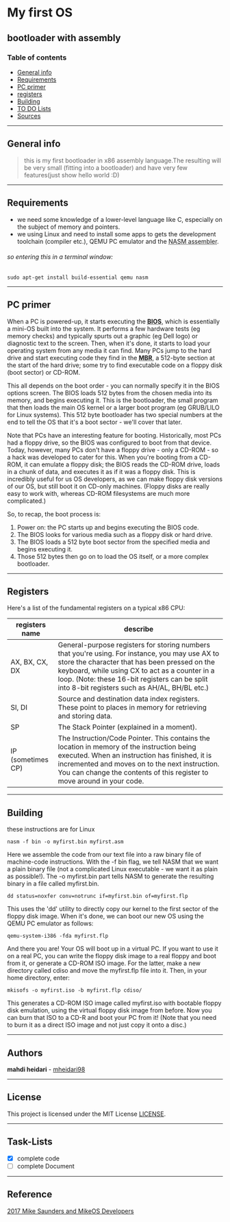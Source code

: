 # My first OS

## bootloader with assembly

### Table of contents
* [General info](#general-info)
* [Requirements](#Requirements)
* [PC primer](#PC-primer)
* [registers](#registers)
* [Building](#Building)
* [TO DO Lists](#Task-Lists)
* [Sources](#reference)

---
## General info
> this is my first bootloader in x86 assembly language.The resulting will be very small (fitting into a bootloader) and have very few features(just show hello world :D)

---
## Requirements
* we need some knowledge of a lower-level language like C, especially on the subject of memory and pointers.
* we using Linux and need to install some apps to gets the development toolchain (compiler etc.), QEMU PC emulator and the <abbr title="which converts assembly language into raw machine code executable files">NASM assembler</abbr>.  
###### so entering this in a terminal window:  
```
sudo apt-get install build-essential qemu nasm
```

---
## PC primer
When a PC is powered-up, it starts executing the <abbr title="Basic Input/Output System">**BIOS**</abbr>, which is essentially a mini-OS built into the system. It performs a few hardware tests (eg memory checks) and typically spurts out a graphic (eg Dell logo) or diagnostic text to the screen. Then, when it's done, it starts to load your operating system from any media it can find. Many PCs jump to the hard drive and start executing code they find in the <abbr title="Master Boot Record">**MBR**</abbr>, a 512-byte section at the start of the hard drive; some try to find executable code on a floppy disk (boot sector) or CD-ROM.  

This all depends on the boot order - you can normally specify it in the BIOS options screen. The BIOS loads 512 bytes from the chosen media into its memory, and begins executing it. This is the bootloader, the small program that then loads the main OS kernel or a larger boot program (eg GRUB/LILO for Linux systems). This 512 byte bootloader has two special numbers at the end to tell the OS that it's a boot sector - we'll cover that later.  

Note that PCs have an interesting feature for booting. Historically, most PCs had a floppy drive, so the BIOS was configured to boot from that device. Today, however, many PCs don't have a floppy drive - only a CD-ROM - so a hack was developed to cater for this. When you're booting from a CD-ROM, it can emulate a floppy disk; the BIOS reads the CD-ROM drive, loads in a chunk of data, and executes it as if it was a floppy disk. This is incredibly useful for us OS developers, as we can make floppy disk versions of our OS, but still boot it on CD-only machines. (Floppy disks are really easy to work with, whereas CD-ROM filesystems are much more complicated.)  

So, to recap, the boot process is:

  1. Power on: the PC starts up and begins executing the BIOS code.
  2. The BIOS looks for various media such as a floppy disk or hard drive.
  3. The BIOS loads a 512 byte boot sector from the specified media and begins executing it.
  4. Those 512 bytes then go on to load the OS itself, or a more complex bootloader.

---
## Registers
Here's a list of the fundamental registers on a typical x86 CPU:

registers name | describe
------------ | -------------
AX, BX, CX, DX | General-purpose registers for storing numbers that you're using. For instance, you may use AX to store the character that has been pressed on the keyboard, while using CX to act as a counter in a loop. (Note: these 16-bit registers can be split into 8-bit registers such as AH/AL, BH/BL etc.)
SI, DI | Source and destination data index registers. These point to places in memory for retrieving and storing data.
SP | The Stack Pointer (explained in a moment).
IP (sometimes CP) | The Instruction/Code Pointer. This contains the location in memory of the instruction being executed. When an instruction has finished, it is incremented and moves on to the next instruction. You can change the contents of this register to move around in your code.

---
## Building
these instructions are for Linux  
```
nasm -f bin -o myfirst.bin myfirst.asm
```
Here we assemble the code from our text file into a raw binary file of machine-code instructions. With the -f bin flag, we tell NASM that we want a plain binary file (not a complicated Linux executable - we want it as plain as possible!). The -o myfirst.bin part tells NASM to generate the resulting binary in a file called myfirst.bin.
```
dd status=noxfer conv=notrunc if=myfirst.bin of=myfirst.flp
```
This uses the 'dd' utility to directly copy our kernel to the first sector of the floppy disk image. When it's done, we can boot our new OS using the QEMU PC emulator as follows:
```
qemu-system-i386 -fda myfirst.flp
```
And there you are! Your OS will boot up in a virtual PC. If you want to use it on a real PC, you can write the floppy disk image to a real floppy and boot from it, or generate a CD-ROM ISO image. For the latter, make a new directory called cdiso and move the myfirst.flp file into it. Then, in your home directory, enter:
```
mkisofs -o myfirst.iso -b myfirst.flp cdiso/
```

This generates a CD-ROM ISO image called myfirst.iso with bootable floppy disk emulation, using the virtual floppy disk image from before. Now you can burn that ISO to a CD-R and boot your PC from it! (Note that you need to burn it as a direct ISO image and not just copy it onto a disc.)

------

## Authors

**mahdi heidari** - [mheidari98](https://github.com/mheidari98)

---

## License

This project is licensed under the MIT License [LICENSE](LICENSE).

---

## Task-Lists
- [x] complete code
- [ ] complete Document

---
## Reference
[2017 Mike Saunders and MikeOS Developers](http://mikeos.sourceforge.net/write-your-own-os.html)
